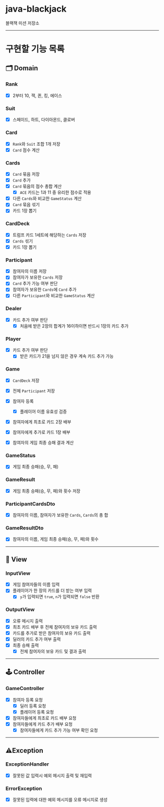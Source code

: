 # java-blackjack

블랙잭 미션 저장소

---

# 구현할 기능 목록

## 🗂️ Domain

### Rank
- [x] 2부터 10, 잭, 퀸, 킹, 에이스

### Suit
- [x] 스페이드, 하트, 다이아몬드, 클로버

### Card
- [x] `Rank`와 `Suit` 조합 1개 저장
- [x] `Card` 점수 계산

### Cards
- [x] `Card` 묶음 저장
- [x] `Card` 추가
- [x] `Card` 묶음의 점수 총합 계산
  - [X]  `ACE` 카드는 1과 11 중 유리한 점수로 적용
- [x] 다른 `Cards`와 비교한 `GameStatus` 계산
- [x] `Card` 묶음 섞기
- [x] 카드 1장 뽑기

### CardDeck
- [X] 트럼프 카드 1세트에 해당하는 `Cards` 저장
- [x] `Cards` 섞기
- [x] 카드 1장 뽑기

### Participant
- [x] 참여자의 이름 저장
- [x] 참여자가 보유한 `Cards` 저장
- [x] `Card` 추가 가능 여부 판단
- [x] 참여자가 보유한 `Cards`에 `Card` 추가
- [x] 다른 `Participant`와 비교한 `GameStatus` 계산

### Dealer
- [x] 카드 추가 여부 판단
  - [x] 처음에 받은 2장의 합계가 16이하이면 반드시 1장의 카드 추가

### Player
- [x] 카드 추가 여부 판단
  - [x] 받은 카드가 21을 넘지 않은 경우 계속 카드 추가 가능

### Game
- [x] `CardDeck` 저장
- [x] 전체 `Participant` 저장

- [x] 참여자 등록
  - [x] 플레이어 이름 유효성 검증
- [x] 참여자에게 최초로 카드 2장 배부
- [x] 참여자에게 추가로 카드 1장 배부
- [x] 참여자의 게임 최종 승패 결과 계산

### GameStatus
- [x] 게임 최종 승패(승, 무, 패)

### GameResult
- [x] 게임 최종 승패(승, 무, 패)와 횟수 저장

### ParticipantCardsDto
- [x] 참여자의 이름, 참여자가 보유한 `Cards`, `Cards`의 총 합

### GameResultDto
- [x] 참여자의 이름, 게임 최종 승패(승, 무, 패)와 횟수

---

## 👀 View

### InputView
- [x] 게임 참여자들의 이름 입력
- [x] 플레이어가 한 장의 카드를 더 받는 여부 입력
  - [x] `y`가 입력되면 `true`, `n`가 입력되면 `false` 반환

### OutputView
- [X] 오류 메시지 출력
- [x] 최초 카드 배부 후 전체 참여자의 보유 카드 출력
- [X] 카드를 추가로 받은 참여자의 보유 카드 출력
- [x] 딜러의 카드 추가 여부 출력
- [x] 최종 승패 출력
  - [x] 전체 참여자의 보유 카드 및 결과 출력

---

## 🕹️ Controller

### GameController
- [X] 참여자 등록 요청
  - [X] 딜러 등록 요청
  - [X] 플레이어 등록 요청

- [X] 참여자들에게 최초로 카드 배부 요청
- [x] 참여자들에게 카드 추가 배부 요청
  - [x] 참여자들에게 카드 추가 가능 여부 확인 요청

---

## ⚠️Exception

### ExceptionHandler
- [X] 잘못된 값 입력시 예외 메시지 출력 및 재입력

### ErrorException
- [x] 잘못된 입력에 대한 예외 메시지를 오류 메시지로 생성
